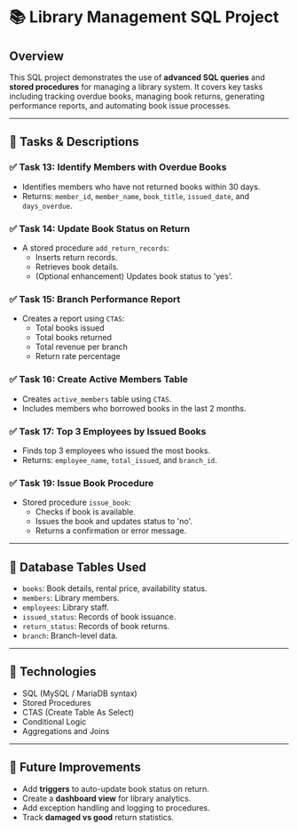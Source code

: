 # 📚 Library Management SQL Project

## Overview

This SQL project demonstrates the use of **advanced SQL queries** and **stored procedures** for managing a library system. It covers key tasks including tracking overdue books, managing book returns, generating performance reports, and automating book issue processes.

---

## 📌 Tasks & Descriptions

### ✅ Task 13: Identify Members with Overdue Books
- Identifies members who have not returned books within 30 days.
- Returns: `member_id`, `member_name`, `book_title`, `issued_date`, and `days_overdue`.

### ✅ Task 14: Update Book Status on Return
- A stored procedure `add_return_records`:
  - Inserts return records.
  - Retrieves book details.
  - (Optional enhancement) Updates book status to 'yes'.

### ✅ Task 15: Branch Performance Report
- Creates a report using `CTAS`:
  - Total books issued
  - Total books returned
  - Total revenue per branch
  - Return rate percentage

### ✅ Task 16: Create Active Members Table
- Creates `active_members` table using `CTAS`.
- Includes members who borrowed books in the last 2 months.

### ✅ Task 17: Top 3 Employees by Issued Books
- Finds top 3 employees who issued the most books.
- Returns: `employee_name`, `total_issued`, and `branch_id`.

### ✅ Task 19: Issue Book Procedure
- Stored procedure `issue_book`:
  - Checks if book is available.
  - Issues the book and updates status to 'no'.
  - Returns a confirmation or error message.

---

## 💾 Database Tables Used

- `books`: Book details, rental price, availability status.
- `members`: Library members.
- `employees`: Library staff.
- `issued_status`: Records of book issuance.
- `return_status`: Records of book returns.
- `branch`: Branch-level data.

---

## 🚀 Technologies

- SQL (MySQL / MariaDB syntax)
- Stored Procedures
- CTAS (Create Table As Select)
- Conditional Logic
- Aggregations and Joins

---

## 🔧 Future Improvements

- Add **triggers** to auto-update book status on return.
- Create a **dashboard view** for library analytics.
- Add exception handling and logging to procedures.
- Track **damaged vs good** return statistics.
